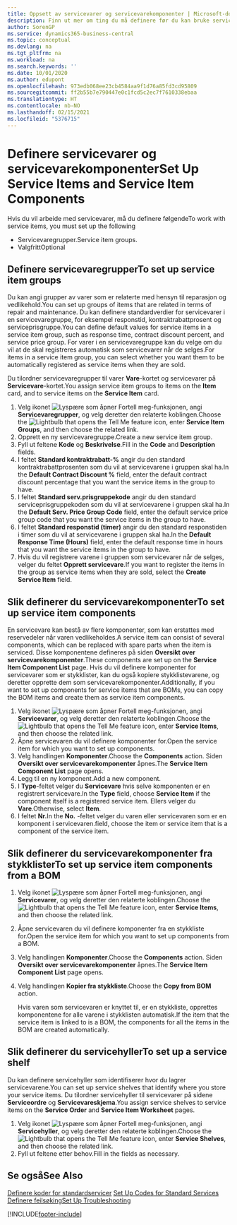 ```yaml
---
title: Oppsett av servicevarer og servicevarekomponenter | Microsoft-dokumentasjon
description: Finn ut mer om ting du må definere før du kan bruke servicevarer, inkludert standardverdier som responstid, kontraktrabattprosent og serviceprisgruppe.
author: SorenGP
ms.service: dynamics365-business-central
ms.topic: conceptual
ms.devlang: na
ms.tgt_pltfrm: na
ms.workload: na
ms.search.keywords: ''
ms.date: 10/01/2020
ms.author: edupont
ms.openlocfilehash: 973edb068ee23cb4584aa9f1d76a85fd3cd95809
ms.sourcegitcommit: ff2b55b7e790447e0c1fcd5c2ec7f7610338ebaa
ms.translationtype: HT
ms.contentlocale: nb-NO
ms.lasthandoff: 02/15/2021
ms.locfileid: "5376715"
---
```

# <a name="set-up-service-items-and-service-item-components"></a><span data-ttu-id="1ec03-103">Definere servicevarer og servicevarekomponenter</span><span class="sxs-lookup"><span data-stu-id="1ec03-103">Set Up Service Items and Service Item Components</span></span>
<span data-ttu-id="1ec03-104">Hvis du vil arbeide med servicevarer, må du definere følgende</span><span class="sxs-lookup"><span data-stu-id="1ec03-104">To work with service items, you must set up the following</span></span>

* <span data-ttu-id="1ec03-105">Servicevaregrupper.</span><span class="sxs-lookup"><span data-stu-id="1ec03-105">Service item groups.</span></span>
* <span data-ttu-id="1ec03-106">Valgfritt</span><span class="sxs-lookup"><span data-stu-id="1ec03-106">Optional</span></span>

## <a name="to-set-up-service-item-groups"></a><span data-ttu-id="1ec03-107">Definere servicevaregrupper</span><span class="sxs-lookup"><span data-stu-id="1ec03-107">To set up service item groups</span></span>
<span data-ttu-id="1ec03-108">Du kan angi grupper av varer som er relaterte med hensyn til reparasjon og vedlikehold.</span><span class="sxs-lookup"><span data-stu-id="1ec03-108">You can set up groups of items that are related in terms of repair and maintenance.</span></span> <span data-ttu-id="1ec03-109">Du kan definere standardverdier for servicevarer i en servicevaregruppe, for eksempel responstid, kontraktrabattprosent og serviceprisgruppe.</span><span class="sxs-lookup"><span data-stu-id="1ec03-109">You can define default values for service items in a service item group, such as response time, contract discount percent, and service price group.</span></span> <span data-ttu-id="1ec03-110">For varer i en servicevaregruppe kan du velge om du vil at de skal registreres automatisk som servicevarer når de selges.</span><span class="sxs-lookup"><span data-stu-id="1ec03-110">For items in a service item group, you can select whether you want them to be automatically registered as service items when they are sold.</span></span>  

<span data-ttu-id="1ec03-111">Du tilordner servicevaregrupper til varer **Vare**-kortet og servicevarer på **Servicevare**-kortet.</span><span class="sxs-lookup"><span data-stu-id="1ec03-111">You assign service item groups to items on the **Item** card, and to service items on the **Service Item** card.</span></span>  

1. <span data-ttu-id="1ec03-112">Velg ikonet ![Lyspære som åpner Fortell meg-funksjonen](media/ui-search/search_small.png "Fortell hva du vil gjøre"), angi **Servicevaregrupper**, og velg deretter den relaterte koblingen.</span><span class="sxs-lookup"><span data-stu-id="1ec03-112">Choose the ![Lightbulb that opens the Tell Me feature](media/ui-search/search_small.png "Tell me what you want to do") icon, enter **Service Item Groups**, and then choose the related link.</span></span>  
2. <span data-ttu-id="1ec03-113">Opprett en ny servicevaregruppe.</span><span class="sxs-lookup"><span data-stu-id="1ec03-113">Create a new service item group.</span></span>  
3. <span data-ttu-id="1ec03-114">Fyll ut feltene **Kode** og **Beskrivelse**.</span><span class="sxs-lookup"><span data-stu-id="1ec03-114">Fill in the **Code** and **Description** fields.</span></span>  
4. <span data-ttu-id="1ec03-115">I feltet **Standard kontraktrabatt-%** angir du den standard kontraktrabattprosenten som du vil at servicevarene i gruppen skal ha.</span><span class="sxs-lookup"><span data-stu-id="1ec03-115">In the **Default Contract Discount %** field, enter the default contract discount percentage that you want the service items in the group to have.</span></span>  
5. <span data-ttu-id="1ec03-116">I feltet **Standard serv.prisgruppekode** angir du den standard serviceprisgruppekoden som du vil at servicevarene i gruppen skal ha.</span><span class="sxs-lookup"><span data-stu-id="1ec03-116">In the **Default Serv. Price Group Code** field, enter the default service price group code that you want the service items in the group to have.</span></span>  
6. <span data-ttu-id="1ec03-117">I feltet **Standard responstid (timer)** angir du den standard responstiden i timer som du vil at servicevarene i gruppen skal ha.</span><span class="sxs-lookup"><span data-stu-id="1ec03-117">In the **Default Response Time (Hours)** field, enter the default response time in hours that you want the service items in the group to have.</span></span>  
7. <span data-ttu-id="1ec03-118">Hvis du vil registrere varene i gruppen som servicevarer når de selges, velger du feltet **Opprett servicevare**.</span><span class="sxs-lookup"><span data-stu-id="1ec03-118">If you want to register the items in the group as service items when they are sold, select the **Create Service Item** field.</span></span>  

## <a name="to-set-up-service-item-components"></a><span data-ttu-id="1ec03-119">Slik definerer du servicevarekomponenter</span><span class="sxs-lookup"><span data-stu-id="1ec03-119">To set up service item components</span></span>
<span data-ttu-id="1ec03-120">En servicevare kan bestå av flere komponenter, som kan erstattes med reservedeler når varen vedlikeholdes.</span><span class="sxs-lookup"><span data-stu-id="1ec03-120">A service item can consist of several components, which can be replaced with spare parts when the item is serviced.</span></span> <span data-ttu-id="1ec03-121">Disse komponentene defineres på siden **Oversikt over servicevarekomponenter**.</span><span class="sxs-lookup"><span data-stu-id="1ec03-121">These components are set up on the **Service Item Component List** page.</span></span> <span data-ttu-id="1ec03-122">Hvis du vil definere komponenter for servicevarer som er stykklister, kan du også kopiere stykklistevarene, og deretter opprette dem som servicevarekomponenter.</span><span class="sxs-lookup"><span data-stu-id="1ec03-122">Additionally, if you want to set up components for service items that are BOMs, you can copy the BOM items and create them as service item components.</span></span>

1. <span data-ttu-id="1ec03-123">Velg ikonet ![Lyspære som åpner Fortell meg-funksjonen](media/ui-search/search_small.png "Fortell hva du vil gjøre"), angi **Servicevarer**, og velg deretter den relaterte koblingen.</span><span class="sxs-lookup"><span data-stu-id="1ec03-123">Choose the ![Lightbulb that opens the Tell Me feature](media/ui-search/search_small.png "Tell me what you want to do") icon, enter **Service Items**, and then choose the related link.</span></span>
2. <span data-ttu-id="1ec03-124">Åpne servicevaren du vil definere komponenter for.</span><span class="sxs-lookup"><span data-stu-id="1ec03-124">Open the service item for which you want to set up components.</span></span>  
3. <span data-ttu-id="1ec03-125">Velg handlingen **Komponenter**.</span><span class="sxs-lookup"><span data-stu-id="1ec03-125">Choose the **Components** action.</span></span> <span data-ttu-id="1ec03-126">Siden **Oversikt over servicevarekomponenter** åpnes.</span><span class="sxs-lookup"><span data-stu-id="1ec03-126">The **Service Item Component List** page opens.</span></span>  
4. <span data-ttu-id="1ec03-127">Legg til en ny komponent.</span><span class="sxs-lookup"><span data-stu-id="1ec03-127">Add a new component.</span></span>  
5. <span data-ttu-id="1ec03-128">I **Type**-feltet velger du **Servicevare** hvis selve komponenten er en registrert servicevare.</span><span class="sxs-lookup"><span data-stu-id="1ec03-128">In the **Type** field, choose **Service Item** if the component itself is a registered service item.</span></span> <span data-ttu-id="1ec03-129">Ellers velger du **Vare**.</span><span class="sxs-lookup"><span data-stu-id="1ec03-129">Otherwise, select **Item**.</span></span>  
6. <span data-ttu-id="1ec03-130">I feltet **Nr.**</span><span class="sxs-lookup"><span data-stu-id="1ec03-130">In the **No.**</span></span> <span data-ttu-id="1ec03-131">-feltet velger du varen eller servicevaren som er en komponent i servicevaren.</span><span class="sxs-lookup"><span data-stu-id="1ec03-131">field, choose the item or service item that is a component of the service item.</span></span>  

## <a name="to-set-up-service-item-components-from-a-bom"></a><span data-ttu-id="1ec03-132">Slik definerer du servicevarekomponenter fra stykklister</span><span class="sxs-lookup"><span data-stu-id="1ec03-132">To set up service item components from a BOM</span></span>
1.  <span data-ttu-id="1ec03-133">Velg ikonet ![Lyspære som åpner Fortell meg-funksjonen](media/ui-search/search_small.png "Fortell hva du vil gjøre"), angi **Servicevarer**, og velg deretter den relaterte koblingen.</span><span class="sxs-lookup"><span data-stu-id="1ec03-133">Choose the ![Lightbulb that opens the Tell Me feature](media/ui-search/search_small.png "Tell me what you want to do") icon, enter **Service Items**, and then choose the related link.</span></span>  
2. <span data-ttu-id="1ec03-134">Åpne servicevaren du vil definere komponenter fra en stykkliste for.</span><span class="sxs-lookup"><span data-stu-id="1ec03-134">Open the service item for which you want to set up components from a BOM.</span></span>  
3. <span data-ttu-id="1ec03-135">Velg handlingen **Komponenter**.</span><span class="sxs-lookup"><span data-stu-id="1ec03-135">Choose the **Components** action.</span></span> <span data-ttu-id="1ec03-136">Siden **Oversikt over servicevarekomponenter** åpnes.</span><span class="sxs-lookup"><span data-stu-id="1ec03-136">The **Service Item Component List** page opens.</span></span>  
4. <span data-ttu-id="1ec03-137">Velg handlingen **Kopier fra stykkliste**.</span><span class="sxs-lookup"><span data-stu-id="1ec03-137">Choose the **Copy from BOM** action.</span></span>  

    <span data-ttu-id="1ec03-138">Hvis varen som servicevaren er knyttet til, er en stykkliste, opprettes komponentene for alle varene i stykklisten automatisk.</span><span class="sxs-lookup"><span data-stu-id="1ec03-138">If the item that the service item is linked to is a BOM, the components for all the items in the BOM are created automatically.</span></span>  

## <a name="to-set-up-a-service-shelf"></a><span data-ttu-id="1ec03-139">Slik definerer du servicehyller</span><span class="sxs-lookup"><span data-stu-id="1ec03-139">To set up a service shelf</span></span>
<span data-ttu-id="1ec03-140">Du kan definere servicehyller som identifiserer hvor du lagrer servicevarene.</span><span class="sxs-lookup"><span data-stu-id="1ec03-140">You can set up service shelves that identify where you store your service items.</span></span> <span data-ttu-id="1ec03-141">Du tilordner servicehyller til servicevarer på sidene **Serviceordre** og **Servicevareskjema**.</span><span class="sxs-lookup"><span data-stu-id="1ec03-141">You assign service shelves to service items on the **Service Order** and **Service Item Worksheet** pages.</span></span>  

1. <span data-ttu-id="1ec03-142">Velg ikonet ![Lyspære som åpner Fortell meg-funksjonen](media/ui-search/search_small.png "Fortell hva du vil gjøre"), angi **Servicehyller**, og velg deretter den relaterte koblingen.</span><span class="sxs-lookup"><span data-stu-id="1ec03-142">Choose the ![Lightbulb that opens the Tell Me feature](media/ui-search/search_small.png "Tell me what you want to do") icon, enter **Service Shelves**, and then choose the related link.</span></span>
2. <span data-ttu-id="1ec03-143">Fyll ut feltene etter behov.</span><span class="sxs-lookup"><span data-stu-id="1ec03-143">Fill in the fields as necessary.</span></span>

## <a name="see-also"></a><span data-ttu-id="1ec03-144">Se også</span><span class="sxs-lookup"><span data-stu-id="1ec03-144">See Also</span></span>
<span data-ttu-id="1ec03-145">[Definere koder for standardservicer](service-how-setup-service-coding.md) </span><span class="sxs-lookup"><span data-stu-id="1ec03-145">[Set Up Codes for Standard Services](service-how-setup-service-coding.md) </span></span>  
[<span data-ttu-id="1ec03-146">Definere feilsøking</span><span class="sxs-lookup"><span data-stu-id="1ec03-146">Set Up Troubleshooting</span></span>](service-how-setup-troubleshooting.md)


[!INCLUDE[footer-include](includes/footer-banner.md)]